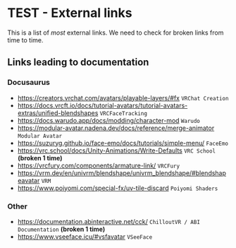 # TEST - External links

This is a list of *most* external links. We need to check for broken links from time to time.

## Links leading to documentation

### Docusaurus

- https://creators.vrchat.com/avatars/playable-layers/#fx `VRChat Creation`
- https://docs.vrcft.io/docs/tutorial-avatars/tutorial-avatars-extras/unified-blendshapes `VRCFaceTracking`
- https://docs.warudo.app/docs/modding/character-mod `Warudo`
- https://modular-avatar.nadena.dev/docs/reference/merge-animator `Modular Avatar`
- https://suzuryg.github.io/face-emo/docs/tutorials/simple-menu/ `FaceEmo`
- https://vrc.school/docs/Unity-Animations/Write-Defaults `VRC School` **(broken 1 time)**
- https://vrcfury.com/components/armature-link/ `VRCFury`
- https://vrm.dev/en/univrm/blendshape/univrm_blendshape/#blendshapeavatar `VRM`
- https://www.poiyomi.com/special-fx/uv-tile-discard `Poiyomi Shaders`

### Other

- https://documentation.abinteractive.net/cck/ `ChilloutVR / ABI Documentation` **(broken 1 time)**
- https://www.vseeface.icu/#vsfavatar `VSeeFace`
